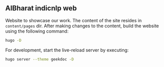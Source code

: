 ## AIBharat indicnlp web



Website to showcase our work. The content of the site resides in `content/pages` dir. After making changes to the content, build the website using the following command:

```bash
hugo -D
```

For development, start the live-reload server by executing:

```bash
hugo server --theme geekdoc -D
```



